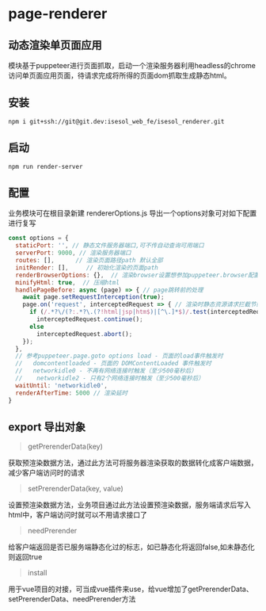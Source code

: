 # page-renderer

## 动态渲染单页面应用
模块基于puppeteer进行页面抓取，启动一个渲染服务器利用headless的chrome访问单页面应用页面，待请求完成将所得的页面dom抓取生成静态html。

## 安装

    npm i git+ssh://git@git.dev:isesol_web_fe/isesol_renderer.git

## 启动

    npm run render-server
    
## 配置
业务模块可在根目录新建 rendererOptions.js 导出一个options对象可对如下配置进行复写
```js
const options = {
  staticPort: '', // 静态文件服务器端口,可不传自动查询可用端口
  serverPort: 9000, // 渲染服务器端口
  routes: [],      // 渲染页面路径path 默认全部
  initRender: [],     // 初始化渲染的页面path
  renderBrowserOptions: {},  // 渲染browser设置想参加puppeteer.browser配置
  minifyHtml: true,  // 压缩html
  handlePageBefore: async (page) => { // page跳转前的处理
    await page.setRequestInterception(true);
    page.on('request', interceptedRequest => { // 渲染时静态资源请求拦截节约时间
      if (/.*?\/(?:.*?\.(?!html|jsp|htm$)|[^\.]*$)/.test(interceptedRequest.url()) && /\./.test(interceptedRequest.url))
        interceptedRequest.continue();
      else
        interceptedRequest.abort();
    });
  },
  // 参考puppeteer.page.goto options load - 页面的load事件触发时
  //   domcontentloaded - 页面的 DOMContentLoaded 事件触发时
  //   networkidle0 - 不再有网络连接时触发（至少500毫秒后）
  //    networkidle2 - 只有2个网络连接时触发（至少500毫秒后）
  waitUntil: 'networkidle0',
  renderAfterTime: 5000 // 渲染延时
}
```
## export 导出对象

> getPrerenderData(key)  

获取预渲染数据方法，通过此方法可将服务器渲染获取的数据转化成客户端数据，减少客户端访问时的请求

> setPrerenderData(key, value)

设置预渲染数据方法，业务项目通过此方法设置预渲染数据，服务端请求后写入html中，客户端访问时就可以不用请求接口了

> needPrerender

给客户端返回是否已服务端静态化过的标志，如已静态化将返回false,如未静态化则返回true

> install

用于vue项目的对接，可当成vue插件来use，给vue增加了getPrerenderData、setPrerenderData、needPrerender方法

